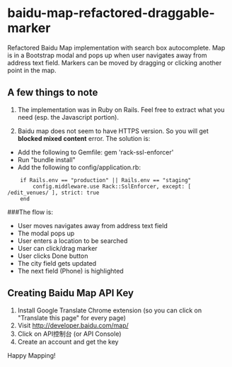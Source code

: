 # baidu-map-refactored-draggable-marker
Refactored Baidu Map implementation with search box autocomplete. Map is in a Bootstrap modal and pops up when user navigates away from address text field. Markers can be moved by dragging or clicking another point in the map. 

## A few things to note

1. The implementation was in Ruby on Rails. Feel free to extract what you need (esp. the Javascript portion).

2. Baidu map does not seem to have HTTPS version. So you will get **blocked mixed content** error. The solution is:

- Add the following to Gemfile: gem 'rack-ssl-enforcer'
- Run "bundle install"
- Add the following to config/application.rb:
```
    if Rails.env == "production" || Rails.env == "staging"
        config.middleware.use Rack::SslEnforcer, except: [ /edit_venues/ ], strict: true 
    end
```
###The flow is:

- User moves navigates away from address text field
- The modal pops up
- User enters a location to be searched
- User can click/drag marker
- User clicks Done button
- The city field gets updated
- The next field (Phone) is highlighted

## Creating Baidu Map API Key

1. Install Google Translate Chrome extension (so you can click on "Translate this page" for every page)
2. Visit http://developer.baidu.com/map/
3. Click on API控制台 (or API Console)
4. Create an account and get the key

Happy Mapping!
